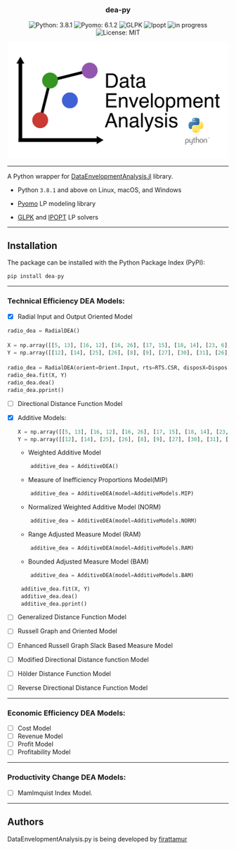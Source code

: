 <h3 align="center">
	dea-py
</h3>

<!-- badges -->
<p align="center">

<!-- language -->
<img src="https://img.shields.io/badge/Python-3.8.1-success" alt="Python: 3.8.1">
<img src="https://img.shields.io/badge/Pyomo-6.1.2-yellow" alt="Pyomo: 6.1.2">
<img src="https://img.shields.io/badge/-GLPK-blue" alt="GLPK">
<img src="https://img.shields.io/badge/-IPOPT-blue" alt="Ipopt">
  
  
<!-- inprogress or completed -->
<!-- <img src="https://img.shields.io/badge/-completed-green" alt="completed"> -->
	
<!-- inprogress or completed -->
<img src="https://img.shields.io/badge/-in%20progress-red" alt="in progress">
	
<!-- licence -->
<img src="https://img.shields.io/badge/License-MIT-lightgrey.svg" alt="License: MIT">
	
<!-- week of year -->
<!-- <img src="https://img.shields.io/badge/week-30-green" alt="in progress"> -->

</p>

![DataEnvelopmentAnalysis logo](assets/logo/dea-py-logo.png "DataEnvelopmentAnalysis logo")

<!-- | Documentation | Build Status      | Coverage    | Zenodo      |
|:-------------:|:-----------------:|:-----------:|:-----------:|
| [![][docs-stable-img]][docs-stable-url] [![][docs-dev-img]][docs-dev-url] |  [![][githubci-img]][githubci-url] | [![][codecov-img]][codecov-url] | [![][zenodo-img]][zenodo-url] | -->

<hr>

A Python wrapper for [DataEnvelopmentAnalysis.jl](https://github.com/javierbarbero/DataEnvelopmentAnalysis.jl) library.

* Python `3.8.1` and above on Linux, macOS, and Windows

* [Pyomo](https://github.com/Pyomo/pyomo) LP modeling library

* [GLPK](http://www.gnu.org/software/glpk/) and [IPOPT](https://coin-or.github.io/Ipopt/) LP solvers

<hr>

## Installation

The package can be installed with the Python Package Index (PyPI):
```python
pip install dea-py
```

<hr>

### Technical Efficiency DEA Models:

- [X] Radial Input and Output Oriented Model

```python
radio_dea = RadialDEA()

X = np.array([[5, 13], [16, 12], [16, 26], [17, 15], [18, 14], [23, 6], [25, 10], [27, 22], [37, 14], [42, 25], [5, 17]])
Y = np.array([[12], [14], [25], [26], [8], [9], [27], [30], [31], [26], [12]])

radio_dea = RadialDEA(orient=Orient.Input, rts=RTS.CSR, disposX=Dispos.Strong, disposY=Dispos.Strong)
radio_dea.fit(X, Y)
radio_dea.dea()
radio_dea.pprint()

```

- [ ] Directional Distance Function Model
- [X] Additive Models: 

	```python
	X = np.array([[5, 13], [16, 12], [16, 26], [17, 15], [18, 14], [23, 6], [25, 10], [27, 22], [37, 14], [42, 25], [5, 17]])
	Y = np.array([[12], [14], [25], [26], [8], [9], [27], [30], [31], [26], [12]])
	```

	* Weighted Additive Model

	```python
	    additive_dea = AdditiveDEA()
	```

 	* Measure of Inefficiency Proportions Model(MIP)

	```python
	    additive_dea = AdditiveDEA(model=AdditiveModels.MIP)
	```

 	* Normalized Weighted Additive Model (NORM)

	```python
	    additive_dea = AdditiveDEA(model=AdditiveModels.NORM)
	```

 	* Range Adjusted Measure Model (RAM)

	```python
	    additive_dea = AdditiveDEA(model=AdditiveModels.RAM)
	```

 	* Bounded Adjusted Measure Model (BAM)

	```python
	    additive_dea = AdditiveDEA(model=AdditiveModels.BAM)
	```
	
	```python
	 additive_dea.fit(X, Y)
	 additive_dea.dea()
	 additive_dea.pprint()
	```

- [ ] Generalized Distance Function Model
- [ ] Russell Graph and Oriented Model
- [ ] Enhanced Russell Graph Slack Based Measure Model
- [ ] Modified Directional Distance function Model
- [ ] Hölder Distance Function Model
- [ ] Reverse Directional Distance Function Model

<hr>

### Economic Efficiency DEA Models:

- [ ] Cost Model
- [ ] Revenue Model
- [ ] Profit Model
- [ ] Profitability Model

<hr>

### Productivity Change DEA Models:

- [ ] Mamlmquist Index Model.

<hr>

## Authors

DataEnvelopmentAnalysis.py is being developed by [firattamur](https://github.com/firattamur)
